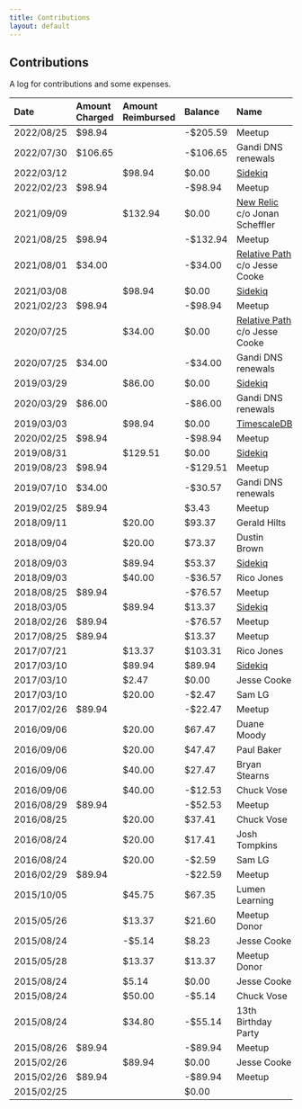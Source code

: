 ```yaml
---
title: Contributions
layout: default
---
```


## Contributions

A log for contributions and some expenses.

| Date       | Amount Charged | Amount Reimbursed | Balance  | Name                                                      |
| :--------- | :------------- | :---------------- | :------- | :-------------------------------------------------------- |
| 2022/08/25 | $98.94         |                   | -$205.59 | Meetup                                                    |
| 2022/07/30 | $106.65        |                   | -$106.65 | Gandi DNS renewals                                        |
| 2022/03/12 |                | $98.94            | $0.00    | [Sidekiq](https://sidekiq.org/)                           |
| 2022/02/23 | $98.94         |                   | -$98.94  | Meetup                                                    |
| 2021/09/09 |                | $132.94           | $0.00    | [New Relic](https://newrelic.com/) c/o Jonan Scheffler    |
| 2021/08/25 | $98.94         |                   | -$132.94 | Meetup                                                    |
| 2021/08/01 | $34.00         |                   | -$34.00  | [Relative Path](https://relativepath.io/) c/o Jesse Cooke |
| 2021/03/08 |                | $98.94            | $0.00    | [Sidekiq](https://sidekiq.org/)                           |
| 2021/02/23 | $98.94         |                   | -$98.94  | Meetup                                                    |
| 2020/07/25 |                | $34.00            | $0.00    | [Relative Path](https://relativepath.io/) c/o Jesse Cooke |
| 2020/07/25 | $34.00         |                   | -$34.00  | Gandi DNS renewals                                        |
| 2019/03/29 |                | $86.00            | $0.00    | [Sidekiq](https://sidekiq.org/)                           |
| 2020/03/29 | $86.00         |                   | -$86.00  | Gandi DNS renewals                                        |
| 2019/03/03 |                | $98.94            | $0.00    | [TimescaleDB](https://www.timescale.com)                  |
| 2020/02/25 | $98.94         |                   | -$98.94  | Meetup                                                    |
| 2019/08/31 |                | $129.51           | $0.00    | [Sidekiq](https://sidekiq.org/)                           |
| 2019/08/23 | $98.94         |                   | -$129.51 | Meetup                                                    |
| 2019/07/10 | $34.00         |                   | -$30.57  | Gandi DNS renewals                                        |
| 2019/02/25 | $89.94         |                   | $3.43    | Meetup                                                    |
| 2018/09/11 |                | $20.00            | $93.37   | Gerald Hilts                                              |
| 2018/09/04 |                | $20.00            | $73.37   | Dustin Brown                                              |
| 2018/09/03 |                | $89.94            | $53.37   | [Sidekiq](https://sidekiq.org/)                           |
| 2018/09/03 |                | $40.00            | -$36.57  | Rico Jones                                                |
| 2018/08/25 | $89.94         |                   | -$76.57  | Meetup                                                    |
| 2018/03/05 |                | $89.94            | $13.37   | [Sidekiq](https://sidekiq.org/)                           |
| 2018/02/26 | $89.94         |                   | -$76.57  | Meetup                                                    |
| 2017/08/25 | $89.94         |                   | $13.37   | Meetup                                                    |
| 2017/07/21 |                | $13.37            | $103.31  | Rico Jones                                                |
| 2017/03/10 |                | $89.94            | $89.94   | [Sidekiq](https://sidekiq.org/)                           |
| 2017/03/10 |                | $2.47             | $0.00    | Jesse Cooke                                               |
| 2017/03/10 |                | $20.00            | -$2.47   | Sam LG                                                    |
| 2017/02/26 | $89.94         |                   | -$22.47  | Meetup                                                    |
| 2016/09/06 |                | $20.00            | $67.47   | Duane Moody                                               |
| 2016/09/06 |                | $20.00            | $47.47   | Paul Baker                                                |
| 2016/09/06 |                | $40.00            | $27.47   | Bryan Stearns                                             |
| 2016/09/06 |                | $40.00            | -$12.53  | Chuck Vose                                                |
| 2016/08/29 | $89.94         |                   | -$52.53  | Meetup                                                    |
| 2016/08/25 |                | $20.00            | $37.41   | Chuck Vose                                                |
| 2016/08/24 |                | $20.00            | $17.41   | Josh Tompkins                                             |
| 2016/08/24 |                | $20.00            | -$2.59   | Sam LG                                                    |
| 2016/02/29 | $89.94         |                   | -$22.59  | Meetup                                                    |
| 2015/10/05 |                | $45.75            | $67.35   | Lumen Learning                                            |
| 2015/05/26 |                | $13.37            | $21.60   | Meetup Donor                                              |
| 2015/08/24 |                | -$5.14            | $8.23    | Jesse Cooke                                               |
| 2015/05/28 |                | $13.37            | $13.37   | Meetup Donor                                              |
| 2015/08/24 |                | $5.14             | $0.00    | Jesse Cooke                                               |
| 2015/08/24 |                | $50.00            | -$5.14   | Chuck Vose                                                |
| 2015/08/24 |                | $34.80            | -$55.14  | 13th Birthday Party                                       |
| 2015/08/26 | $89.94         |                   | -$89.94  | Meetup                                                    |
| 2015/02/26 |                | $89.94            | $0.00    | Jesse Cooke                                               |
| 2015/02/26 | $89.94         |                   | -$89.94  | Meetup                                                    |
| 2015/02/25 |                |                   | $0.00    |                                                           |
